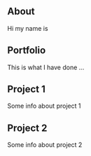
## About

Hi my name is


## Portfolio

This is what I have done …


## Project 1

Some info about project 1


## Project 2

Some info about project 2

